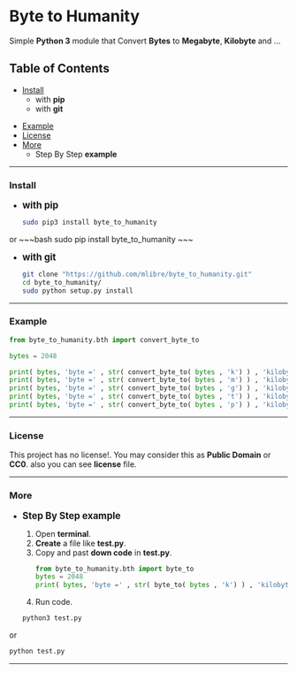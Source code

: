 # Byte to Humanity
Simple **Python 3** module that Convert **Bytes** to **Megabyte**, **Kilobyte** and ...

## Table of Contents
+ [Install](#install)
	+ with **pip**
	+ with **git**
* [Example](#example)
* [License](#license)
* [More](#more)
    * Step By Step **example**

---
### Install
+ <big>**with pip**</big>
	
	~~~bash
	sudo pip3 install byte_to_humanity
	~~~
or
	~~~bash
	sudo pip install byte_to_humanity
	~~~
+ <big>**with git**</big>

	~~~bash
	git clone "https://github.com/mlibre/byte_to_humanity.git"
    cd byte_to_humanity/
    sudo python setup.py install
	~~~

---
### Example
~~~python
from byte_to_humanity.bth import convert_byte_to

bytes = 2048

print( bytes, 'byte =' , str( convert_byte_to( bytes , 'k') ) , 'kilobyte')
print( bytes, 'byte =' , str( convert_byte_to( bytes , 'm') ) , 'kilobyte')
print( bytes, 'byte =' , str( convert_byte_to( bytes , 'g') ) , 'kilobyte')
print( bytes, 'byte =' , str( convert_byte_to( bytes , 't') ) , 'kilobyte')
print( bytes, 'byte =' , str( convert_byte_to( bytes , 'p') ) , 'kilobyte')
~~~

---
### License
This project has no license!. You may consider this as **Public Domain** or **CC0**. also you can see **license** file.

---
### More
+ <big>**Step By Step example**</big>

    1. Open **terminal**.
    2. **Create** a file like **test.py**.
    3. Copy and past **down code** in **test.py**.
        ~~~python
		from byte_to_humanity.bth import byte_to
        bytes = 2048
        print( bytes, 'byte =' , str( byte_to( bytes , 'k') ) , 'kilobyte')
		~~~
    4. Run code.
    ~~~bash
	python3 test.py
	~~~
or
~~~bash
python test.py
~~~

---
